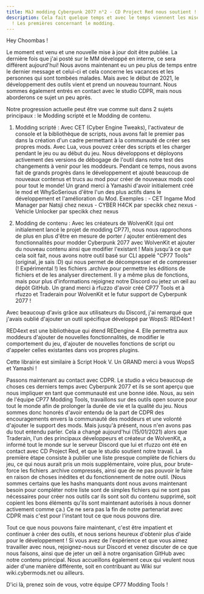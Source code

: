 ```yaml
---
title: MàJ modding Cyberpunk 2077 n°2 - CD Project Red nous soutient !
description: Cela fait quelque temps et avec le temps viennent les mises à jour
  ! Les premières concernant le modding.
---
```

Hey Choombas !

Le moment est venu et une nouvelle mise à jour doit être publiée. La dernière fois que j'ai posté sur le MM développé en interne, ce sera différent aujourd'hui! Nous avons maintenant eu un peu plus de temps entre le dernier message et celui-ci et cela concerne les vacances et les personnes qui sont tombées malades. Mais avec le début de 2021, le développement des outils vient et prend un nouveau tournant. Nous sommes également entrés en contact avec le studio CDPR, mais nous aborderons ce sujet un peu après.

Notre progression actuelle peut être vue comme suit dans 2 sujets principaux : le Modding scripté et le Modding de contenu.

1. Modding scripté : Avec CET (Cyber Engine Tweaks), l'activateur de console et la bibliothèque de scripts, nous avons fait le premier pas dans la création d'un cadre permettant à la communauté de créer ses propres mods. Avec Lua, vous pouvez créer des scripts et les charger pendant le jeu ou au début du jeu. Nous développons et déployons activement des versions de débogage de l'outil dans notre test des changements à venir pour les moddeurs. Pendant ce temps, nous avons fait de grands progrès dans le développement et ajouté beaucoup de nouveaux contenus et trucs au mod pour créer de nouveaux mods cool pour tout le monde! Un grand merci à Yamashi d'avoir initialement créé le mod et WhySoSerious d'être l'un des plus actifs dans le développement et l'amélioration du Mod. Exemples : - CET Ingame Mod Manager par Natsji chez nexus - CYBER H4CK par specikk chez nexus - Vehicle Unlocker par specikk chez nexus


2. Modding de contenu : Avec les créateurs de WolvenKit (qui ont initialement lancé le projet de modding CP77), nous nous rapprochons de plus en plus d'être en mesure de porter / ajouter entièrement des fonctionnalités pour modder Cyberpunk 2077 avec WolvenKit et ajouter du nouveau contenu ainsi que modifier l'existant ! Mais jusqu'à ce que cela soit fait, nous avons notre outil basé sur CLI appelé "CP77 Tools" (original, je sais :D) qui nous permet de décompresser et de compresser (! Expérimental !) les fichiers .archive pour permettre les éditions de fichiers et de les analyser directement. Il y a même plus de fonctions, mais pour plus d'informations rejoignez notre Discord ou jetez un œil au dépôt GitHub. Un grand merci à rfuzzo d'avoir créé CP77 Tools et à rfuzzo et Traderain pour WolvenKit et le futur support de Cyberpunk 2077 !


Avec beaucoup d'avis grâce aux utilisateurs du Discord, j'ai remarqué que j'avais oublié d'ajouter un outil spécifique développé par WopsS: RED4ext !

RED4ext est une bibliothèque qui étend REDengine 4. Elle permettra aux moddeurs d'ajouter de nouvelles fonctionnalités, de modifier le comportement du jeu, d'ajouter de nouvelles fonctions de script ou d'appeler celles existantes dans vos propres plugins.

Cette librairie est similaire à Script Hook V. Un GRAND merci à vous WopsS et Yamashi !


Passons maintenant au contact avec CDPR. Le studio a vécu beaucoup de choses ces derniers temps avec Cyberpunk 2077 et ils se sont aperçu que nous impliquer en tant que communauté est une bonne idée. Nous, au sein de l'équipe CP77 Modding Tools, travaillons sur des outils open source pour tout le monde afin de prolonger la durée de vie et la qualité du jeu. Nous sommes donc honorés d'avoir entendu de la part de CDPR des encouragements envers la communauté des moddeurs et une volonté d'ajouter le support des mods. Mais jusqu'à présent, nous n'en avons pas du tout entendu parler. Cela a changé aujourd'hui (15/01/2021) alors que Traderain, l'un des principaux développeurs et créateur de WolvenKit, a informé tout le monde sur le serveur Discord que lui et rfuzzo ont été en contact avec CD Project Red, et que le studio soutient notre travail. La première étape consiste à publier une liste presque complète de fichiers du jeu, ce qui nous aurait pris un mois supplémentaire, voire plus, pour brute-force les fichiers .archive compressés, ainsi que de ne pas pouvoir le faire en raison de choses inédites et du fonctionnement de notre outil. (Nous sommes certains que les hashs manquants dont nous avons maintenant besoin pour compléter notre liste sont de simples fichiers qui ne sont pas nécessaires pour créer nos outils car ils sont soit du contenu supprimé, soit copient les bons éléments qu'ils sont maintenant autorisés à nous donner activement comme ça.) Ce ne sera pas la fin de notre partenariat avec CDPR mais c'est pour l'instant tout ce que nous pouvons dire.

Tout ce que nous pouvons faire maintenant, c'est être impatient et continuer à créer des outils, et nous serions heureux d'obtenir plus d'aide pour le développement ! Si vous avez de l'expérience et que vous aimez travailler avec nous, rejoignez-nous sur Discord et venez discuter de ce que nous faisons, ainsi que de jeter un œil à notre organisation GitHub avec notre contenu principal. Nous accueillons également ceux qui veulent nous aider d'une manière différente, soit en contribuant au Wiki sur wiki.cybermods.net ou ailleurs.

D'ici là, prenez soin de vous, votre équipe CP77 Modding Tools !